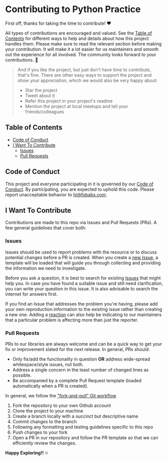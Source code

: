 # Contributing to Python Practice

First off, thanks for taking the time to contribute! ❤️

All types of contributions are encouraged and valued. See the [Table of Contents](#table-of-contents) for different ways to help and details about how this project handles them. Please make sure to read the relevant section before making your contribution. It will make it a lot easier for us maintainers and smooth out the experience for all involved. The community looks forward to your contributions. 🎉

> And if you like the project, but just don't have time to contribute, that's fine. There are other easy ways to support the project and show your appreciation, which we would also be very happy about:
> - Star the project
> - Tweet about it
> - Refer this project in your project's readme
> - Mention the project at local meetups and tell your friends/colleagues

<!-- omit in toc -->
## Table of Contents

- [Code of Conduct](#code-of-conduct)
- [I Want To Contribute](#i-want-to-contribute)
  - [Issues](#issues)
  - [Pull Requests](#pull-requests)


## Code of Conduct

This project and everyone participating in it is governed by our
[Code of Conduct](https://github.com/fobabs/python-practice/blob/master/CODE_OF_CONDUCT.md).
By participating, you are expected to uphold this code. Please report unacceptable behavior
to [hi@fobabs.com](mailto:hi@fobabs.com).


## I Want To Contribute

Contributions are made to this repo via Issues and Pull Requests (PRs). A few general guidelines that cover both:

### Issues

Issues should be used to report problems with the resource or to discuss potential changes before a PR is created. When you create a [new Issue](https://github.com/fobabs/python-practice/issues/new), a template will be loaded that will guide you through collecting and providing the information we need to investigate.

Before you ask a question, it is best to search for existing [Issues](https://github.com/fobabs/python-practice/issues) that might help you. In case you have found a suitable issue and still need clarification, you can write your question in this issue. It is also advisable to search the internet for answers first.

If you find an Issue that addresses the problem you're having, please add your own reproduction information to the existing issue rather than creating a new one. Adding a [reaction](https://github.blog/2016-03-10-add-reactions-to-pull-requests-issues-and-comments/) can also help be indicating to our maintainers that a particular problem is affecting more than just the reporter.


### Pull Requests

PRs to our libraries are always welcome and can be a quick way to get your fix or improvement slated for the next release. In general, PRs should:

- Only fix/add the functionality in question **OR** address wide-spread whitespace/style issues, not both.
- Address a single concern in the least number of changed lines as possible.
- Be accompanied by a complete Pull Request template (loaded automatically when a PR is created).

In general, we follow the ["fork-and-pull" Git workflow](https://github.com/susam/gitpr)

1. Fork the repository to your own Github account
2. Clone the project to your machine
3. Create a branch locally with a succinct but descriptive name
4. Commit changes to the branch
5. Following any formatting and testing guidelines specific to this repo
6. Push changes to your fork
7. Open a PR in our repository and follow the PR template so that we can efficiently review the changes.

**Happy Exploring!!** :fire:
